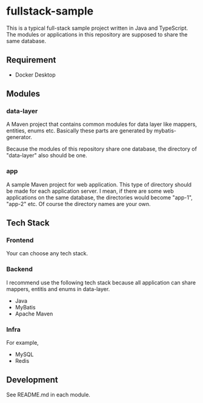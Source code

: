 # fullstack-sample
This is a typical full-stack sample project written in Java and TypeScript.
The modules or applications in this repository are supposed to share the same database.

## Requirement
- Docker Desktop

## Modules
### data-layer
A Maven project that contains common modules for data layer like mappers, entities, enums etc.
Basically these parts are generated by mybatis-generator.

Because the modules of this repository share one database, the directory of "data-layer" also should be one.

### app
A sample Maven project for web application.
This type of directory should be made for each application server.
I mean, if there are some web applications on the same database, the directories would become "app-1", "app-2" etc.
Of course the directory names are your own.


## Tech Stack
### Frontend
Your can choose any tech stack.

### Backend
I recommend use the following tech stack because all application can share mappers, entitis and enums in data-layer.
- Java
- MyBatis
- Apache Maven

### Infra
For example,
- MySQL
- Redis

## Development
See README.md in each module.